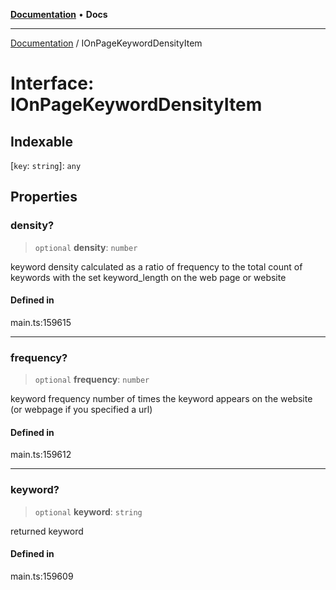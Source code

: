 [**Documentation**](../README.md) • **Docs**

***

[Documentation](../globals.md) / IOnPageKeywordDensityItem

# Interface: IOnPageKeywordDensityItem

## Indexable

 \[`key`: `string`\]: `any`

## Properties

### density?

> `optional` **density**: `number`

keyword density
calculated as a ratio of frequency to the total count of keywords with the set keyword_length on the web page or website

#### Defined in

main.ts:159615

***

### frequency?

> `optional` **frequency**: `number`

keyword frequency
number of times the keyword appears on the website (or webpage if you specified a url)

#### Defined in

main.ts:159612

***

### keyword?

> `optional` **keyword**: `string`

returned keyword

#### Defined in

main.ts:159609

